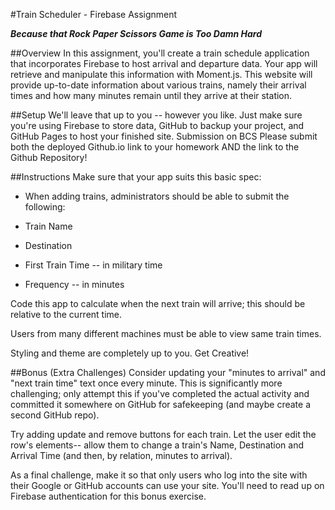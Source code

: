 #Train Scheduler - Firebase Assignment

**_Because that Rock Paper Scissors Game is Too Damn Hard_**

##Overview
In this assignment, you'll create a train schedule application that incorporates Firebase to host arrival and departure data. Your app will retrieve and manipulate this information with Moment.js. This website will provide up-to-date information about various trains, namely their arrival times and how many minutes remain until they arrive at their station.

##Setup
We'll leave that up to you -- however you like. Just make sure you're using Firebase to store data, GitHub to backup your project, and GitHub Pages to host your finished site.
Submission on BCS
Please submit both the deployed Github.io link to your homework AND the link to the Github Repository!

##Instructions
Make sure that your app suits this basic spec:

- When adding trains, administrators should be able to submit the following:

- Train Name

- Destination

- First Train Time -- in military time

- Frequency -- in minutes

Code this app to calculate when the next train will arrive; this should be relative to the current time.

Users from many different machines must be able to view same train times.

Styling and theme are completely up to you. Get Creative!

##Bonus (Extra Challenges)
Consider updating your "minutes to arrival" and "next train time" text once every minute. This is significantly more challenging; only attempt this if you've completed the actual activity and committed it somewhere on GitHub for safekeeping (and maybe create a second GitHub repo).

Try adding update and remove buttons for each train. Let the user edit the row's elements-- allow them to change a train's Name, Destination and Arrival Time (and then, by relation, minutes to arrival).

As a final challenge, make it so that only users who log into the site with their Google or GitHub accounts can use your site. You'll need to read up on Firebase authentication for this bonus exercise.
